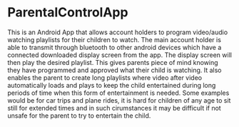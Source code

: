 # ParentalControlApp

This is an Android App that allows account holders to program video/audio watching playlists for their children to watch. The main account holder is able to transmit through bluetooth to other android devices which have a connected downloaded display screen from the app. The display screen will then play the desired playlist. This gives parents piece of mind knowing they have programmed and approved what their child is watching. It also enables the parent to create long playlists where video after video automatically loads and plays to keep the child entertained during long periods of time when this form of entertainment is needed. Some examples would be for car trips and plane rides, it is hard for children of any age to sit still for extended times and in such cirumstances it may be difficult if not unsafe for the parent to try to entertain the child.
